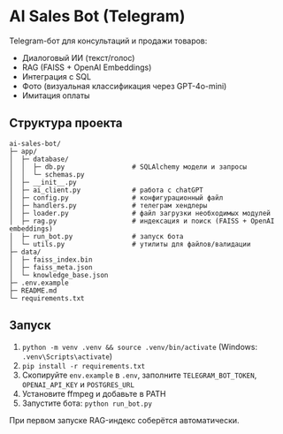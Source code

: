 # AI Sales Bot (Telegram)

Telegram-бот для консультаций и продажи товаров:
- Диалоговый ИИ (текст/голос)
- RAG (FAISS + OpenAI Embeddings)
- Интеграция с SQL
- Фото (визуальная классификация через GPT-4o-mini)
- Имитация оплаты

## Структура проекта
```
ai-sales-bot/
├─ app/
│  ├─ database/
│  │  ├─ db.py                 # SQLAlchemy модели и запросы
│  │  └─ schemas.py
│  ├─ __init__.py
│  ├─ ai_client.py             # работа с chatGPT
│  ├─ config.py                # конфигурационный файл
│  ├─ handlers.py              # телеграм хендлеры
│  ├─ loader.py                # файл загрузки необходимых модулей
│  ├─ rag.py                   # индексация и поиск (FAISS + OpenAI embeddings)
│  ├─ run_bot.py               # запуск бота
│  └─ utils.py                 # утилиты для файлов/валидации
├─ data/
│  ├─ faiss_index.bin
│  ├─ faiss_meta.json
│  └─ knowledge_base.json
├─ .env.example
├─ README.md
└─ requirements.txt
```
## Запуск

1) `python -m venv .venv && source .venv/bin/activate` (Windows: `.venv\Scripts\activate`)
2) `pip install -r requirements.txt`
3) Скопируйте `env.example` в `.env`, заполните `TELEGRAM_BOT_TOKEN`, `OPENAI_API_KEY` и `POSTGRES_URL`
4) Установите ffmpeg и добавьте в PATH
5) Запустите бота: `python run_bot.py`

При первом запуске RAG-индекс соберётся автоматически.

